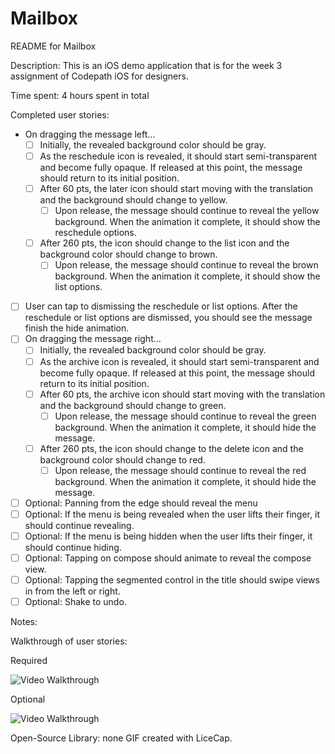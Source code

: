# Mailbox

README for Mailbox

Description:
This is an iOS demo application that is for the week 3 assignment of Codepath iOS for designers.

Time spent: 4 hours spent in total

Completed user stories:

* On dragging the message left...
	* [ ] Initially, the revealed background color should be gray.
	* [ ] As the reschedule icon is revealed, it should start semi-transparent and become fully opaque. If released at this point, the message should return to its initial position.
	* [ ] After 60 pts, the later icon should start moving with the translation and the background should change to yellow.
	  * [ ] Upon release, the message should continue to reveal the yellow background. When the animation it complete, it should show the reschedule options.
	* [ ] After 260 pts, the icon should change to the list icon and the background color should change to brown.
	  * [ ] Upon release, the message should continue to reveal the brown background. When the animation it complete, it should show the list options.
* [ ] User can tap to dismissing the reschedule or list options. After the reschedule or list options are dismissed, you should see the message finish the hide animation.
* [ ] On dragging the message right...
	* [ ] Initially, the revealed background color should be gray.
	* [ ] As the archive icon is revealed, it should start semi-transparent and become fully opaque. If released at this point, the message should return to its initial position.
	* [ ] After 60 pts, the archive icon should start moving with the translation and the background should change to green.
	  * [ ] Upon release, the message should continue to reveal the green background. When the animation it complete, it should hide the message.
	* [ ] After 260 pts, the icon should change to the delete icon and the background color should change to red.
	  * [ ] Upon release, the message should continue to reveal the red background. When the animation it complete, it should hide the message.
* [ ] Optional: Panning from the edge should reveal the menu
* [ ] Optional: If the menu is being revealed when the user lifts their finger, it should continue revealing.
* [ ] Optional: If the menu is being hidden when the user lifts their finger, it should continue hiding.
* [ ] Optional: Tapping on compose should animate to reveal the compose view.
* [ ] Optional: Tapping the segmented control in the title should swipe views in from the left or right.
* [ ] Optional: Shake to undo.

Notes:

Walkthrough of user stories: 

Required

![Video Walkthrough](carousel_required.gif?raw=true)

Optional

![Video Walkthrough](carousel_optional.gif?raw=true)

Open-Source Library: none
GIF created with LiceCap.








